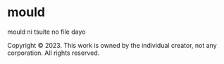# mould
mould ni tsuite no file dayo

Copyright © 2023. This work is owned by the individual creator, not any corporation. All rights reserved.
